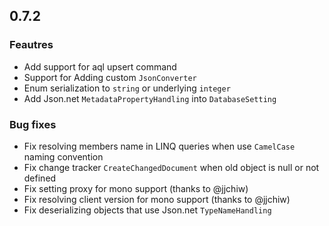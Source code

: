 ## 0.7.2

### Feautres

- Add support for aql upsert command
- Support for Adding custom `JsonConverter`
- Enum serialization to `string` or underlying `integer`
- Add Json.net `MetadataPropertyHandling` into `DatabaseSetting` 

### Bug fixes

- Fix resolving members name in LINQ queries when use `CamelCase` naming convention
- Fix change tracker `CreateChangedDocument` when old object is null or not defined
- Fix setting proxy for mono support (thanks to @jjchiw)
- Fix resolving client version for mono support (thanks to @jjchiw)
- Fix deserializing objects that use Json.net `TypeNameHandling`